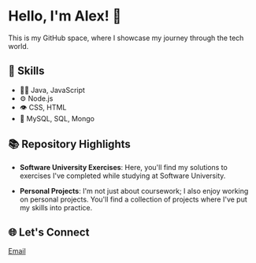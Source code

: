 # Hello, I'm Alex! 👋

This is my GitHub space, where I showcase my journey through the tech world.

## 🔧 Skills
- 👨‍💻 Java, JavaScript
- ⚙️ Node.js
- 👁️ CSS, HTML
- 💽 MySQL, SQL, Mongo

## 📚 Repository Highlights

- **Software University Exercises**: Here, you'll find my solutions to exercises I've completed while studying at Software University.

- **Personal Projects**: I'm not just about coursework; I also enjoy working on personal projects. You'll find a collection of projects where I've put my skills into practice.

## 🌐 Let's Connect

[Email](mailto:aldpeev@gmail.com)
